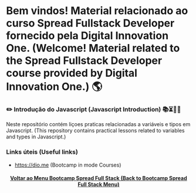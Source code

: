 # Bem vindos! Material relacionado ao curso Spread Fullstack Developer fornecido pela Digital Innovation One. (Welcome! Material related to the Spread Fullstack Developer course provided by Digital Innovation One.) 🌎

### ✏️ Introdução do Javascript (Javascript Introduction) 📚⏳🤔😉

Neste repositório contém liçoes praticas relacionadas a variáveis e tipos em Javascript. (This repository contains practical lessons related to variables and types in Javascript.)

### Links úteis (Useful links)
+ https://dio.me (Bootcamp in mode Courses)

<h4 align="center"><a href="https://github.com/luciano-da-cruz-jr/luciano-da-cruz-jr/blob/main/Spread-Full-Stack-Menu.md">Voltar ao Menu Bootcamp Spread Full Stack (Back to Bootcamp Spread Full Stack Menu)</a></h4>



